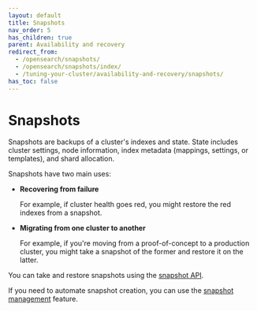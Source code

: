 ```yaml
---
layout: default
title: Snapshots
nav_order: 5
has_children: true
parent: Availability and recovery
redirect_from:
  - /opensearch/snapshots/
  - /opensearch/snapshots/index/
  - /tuning-your-cluster/availability-and-recovery/snapshots/
has_toc: false
---
```


# Snapshots

Snapshots are backups of a cluster's indexes and state. State includes cluster settings, node information, index metadata (mappings, settings, or templates), and shard allocation.

Snapshots have two main uses:

- **Recovering from failure**

  For example, if cluster health goes red, you might restore the red indexes from a snapshot.

- **Migrating from one cluster to another**

  For example, if you're moving from a proof-of-concept to a production cluster, you might take a snapshot of the former and restore it on the latter.


You can take and restore snapshots using the [snapshot API]({{site.url}}{{site.baseurl}}/opensearch/snapshots/snapshot-restore/). 

If you need to automate snapshot creation, you can use the [snapshot management]({{site.url}}{{site.baseurl}}/opensearch/snapshots/snapshot-management/) feature.
